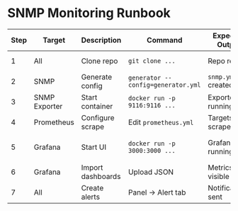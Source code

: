 # SNMP Monitoring Runbook

| Step | Target | Description | Command | Expected Output | Notes |
|------|--------|-------------|---------|-----------------|-------|
| 1 | All | Clone repo | `git clone ...` | Repo ready | Include README |
| 2 | SNMP | Generate config | `generator --config=generator.yml` | `snmp.yml` created | Use correct MIBs |
| 3 | SNMP Exporter | Start container | `docker run -p 9116:9116 ...` | Exporter running | Confirm `/metrics` |
| 4 | Prometheus | Configure scrape | Edit `prometheus.yml` | Targets scraped | Validate `/targets` |
| 5 | Grafana | Start UI | `docker run -p 3000:3000 ...` | Grafana running | Default creds: admin/admin |
| 6 | Grafana | Import dashboards | Upload JSON | Metrics visible | Use templating |
| 7 | All | Create alerts | Panel → Alert tab | Notifications sent | Test with dummy data |
